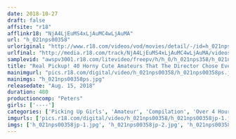 ```yaml
---
date: 2018-10-27
draft: false
affsite: "r18"
afflinkr18: "NjA4LjEuMS4xLjAuMC4wLjAuMA"
url: "h_021nps00358"
urloriginal: "http://www.r18.com/videos/vod/movies/detail/-/id=h_021nps00358"
urlfinal: "http://media.r18.com/track/NjA4LjEuMS4xLjAuMC4wLjAuMA/videos/vod/movies/detail/-/id=h_021nps00358"
samplevid: "awspv3001.r18.com/litevideo/freepv/h/h_0/h_021nps358/h_021nps358_dmb_w.mp4"
title: "Real Pickup! 40 Horny Cute Amateurs That The Director Chose Everyone Fuck Best Choice 8 Hours 4"
mainimgurl: "pics.r18.com/digital/video/h_021nps00358/h_021nps00358ps.jpg"
mainimgs: "h_021nps00358ps.jpg"
releasedate: "Aug. 15, 2018"
duration: 480
productioncomp: "Peters"
girls: ['----']
categories: ['Picking Up Girls', 'Amateur', 'Compilation', 'Over 4 Hours', 'Hi-Def']
imgurls: ['pics.r18.com/digital/video/h_021nps00358/h_021nps00358jp-1.jpg', 'pics.r18.com/digital/video/h_021nps00358/h_021nps00358jp-2.jpg', 'pics.r18.com/digital/video/h_021nps00358/h_021nps00358jp-3.jpg', 'pics.r18.com/digital/video/h_021nps00358/h_021nps00358jp-4.jpg', 'pics.r18.com/digital/video/h_021nps00358/h_021nps00358jp-5.jpg', 'pics.r18.com/digital/video/h_021nps00358/h_021nps00358jp-6.jpg', 'pics.r18.com/digital/video/h_021nps00358/h_021nps00358jp-7.jpg', 'pics.r18.com/digital/video/h_021nps00358/h_021nps00358jp-8.jpg', 'pics.r18.com/digital/video/h_021nps00358/h_021nps00358jp-9.jpg', 'pics.r18.com/digital/video/h_021nps00358/h_021nps00358jp-10.jpg', 'pics.r18.com/digital/video/h_021nps00358/h_021nps00358jp-11.jpg', 'pics.r18.com/digital/video/h_021nps00358/h_021nps00358jp-12.jpg', 'pics.r18.com/digital/video/h_021nps00358/h_021nps00358jp-13.jpg', 'pics.r18.com/digital/video/h_021nps00358/h_021nps00358jp-14.jpg', 'pics.r18.com/digital/video/h_021nps00358/h_021nps00358jp-15.jpg', 'pics.r18.com/digital/video/h_021nps00358/h_021nps00358jp-16.jpg', 'pics.r18.com/digital/video/h_021nps00358/h_021nps00358jp-17.jpg', 'pics.r18.com/digital/video/h_021nps00358/h_021nps00358jp-18.jpg', 'pics.r18.com/digital/video/h_021nps00358/h_021nps00358jp-19.jpg', 'pics.r18.com/digital/video/h_021nps00358/h_021nps00358jp-20.jpg']
imgs: ['h_021nps00358jp-1.jpg', 'h_021nps00358jp-2.jpg', 'h_021nps00358jp-3.jpg', 'h_021nps00358jp-4.jpg', 'h_021nps00358jp-5.jpg', 'h_021nps00358jp-6.jpg', 'h_021nps00358jp-7.jpg', 'h_021nps00358jp-8.jpg', 'h_021nps00358jp-9.jpg', 'h_021nps00358jp-10.jpg', 'h_021nps00358jp-11.jpg', 'h_021nps00358jp-12.jpg', 'h_021nps00358jp-13.jpg', 'h_021nps00358jp-14.jpg', 'h_021nps00358jp-15.jpg', 'h_021nps00358jp-16.jpg', 'h_021nps00358jp-17.jpg', 'h_021nps00358jp-18.jpg', 'h_021nps00358jp-19.jpg', 'h_021nps00358jp-20.jpg']
---
```

